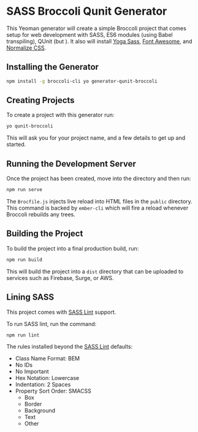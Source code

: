 # SASS Broccoli Qunit Generator

This Yeoman generator will create a simple Broccoli project that comes setup for web development with SASS, ES6 modules (using Babel transpiling), QUnit (but ).
It also will install [Yoga Sass](http://rtablada.github.io/yoga-sass), [Font Awesome](http://fontawesome.io), and [Normalize CSS](https://necolas.github.io/normalize.css/).

## Installing the Generator

```bash
npm install -g broccoli-cli yo generator-qunit-broccoli
```

## Creating Projects

To create a project with this generator run:

```bash
yo qunit-broccoli
```

This will ask you for your project name, and a few details to get up and started.

## Running the Development Server

Once the project has been created, move into the directory and then run:

```bash
npm run serve
```

The `Brocfile.js` injects live reload into HTML files in the `public` directory.
This command is backed by `ember-cli` which will fire a reload whenever Broccoli rebuilds any trees.

## Building the Project

To build the project into a final production build, run:

```bash
npm run build
```

This will build the project into a `dist` directory that can be uploaded to services such as Firebase, Surge, or AWS.

## Lining SASS

This project comes with [SASS Lint](https://github.com/sasstools/qunit-lint) support.

To run SASS lint, run the command:

```bash
npm run lint
```

The rules installed beyond the [SASS Lint](https://github.com/sasstools/qunit-lint/blob/master/lib/config/qunit-lint.yml) defaults:

* Class Name Format: BEM
* No IDs
* No Important
* Hex Notation: Lowercase
* Indentation: 2 Spaces
* Property Sort Order: SMACSS
  - Box
  - Border
  - Background
  - Text
  - Other
